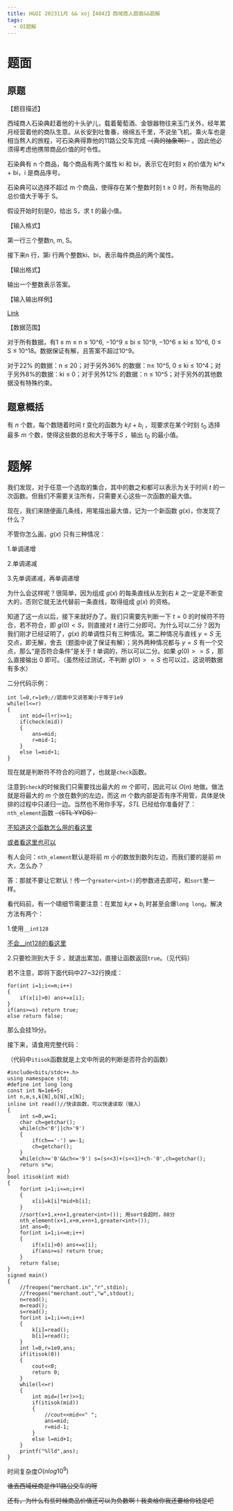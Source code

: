 ```yaml
---
title: HGOI 202311月 && xoj【4842】西域商人题面&&题解
tags:
  - OI题解
---
```

# 题面
## 原题
【题目描述】

西域商人石染典赶着他的十头驴儿，载着葡萄酒、金银器物往来玉门关外，经年累月经营着他的商队生意。从长安到吐鲁番，绵绵五千里，不说坐飞机，乘火车也是相当熬人的旅程，可石染典得靠他的11路公交车完成 ~~（真的抽象啊）~~ 。因此他必须得考虑他携带商品价值的时令性。

石染典有 n 个商品，每个商品有两个属性 ki 和 bi，表示它在时刻 x 的价值为 ki*x + bi，i 是商品序号。

石染典可以选择不超过 m 个商品，使得存在某个整数时刻 t ≥ 0 时，所有物品的总价值大于等于 S。

假设开始时刻是0，给出 S，求 t 的最小值。

【输入格式】

第一行三个整数n, m, S。

接下来n 行，第i 行两个整数ki、bi，表示每件商品的两个属性。

【输出格式】

输出一个整数表示答案。

【输入输出样例】

[Link](https://xoj.red/problem/4842)

【数据范围】

对于所有数据，有1 ≤ m ≤ n ≤ 10^6, −10^9 ≤ bi ≤ 10^9, −10^6 ≤ ki ≤ 10^6, 0 ≤ S ≤ 10^18。数据保证有解，且答案不超过10^9。

对于22% 的数据：n ≤ 20；对于另外36% 的数据：n≤ 10^5, 0 ≤ ki ≤ 10^4；对于另外8%的数据：ki ≤ 0；对于另外12% 的数据：n ≤ 10^5；对于另外的其他数据没有特殊约束。

## 题意概括
有 $n$ 个数，每个数随着时间 $t$ 变化的函数为 $k_{i}t+b_{i}$ ，现要求在某个时刻 $t_{0}$ 选择最多 $m$ 个数，使得这些数的总和大于等于$S$ ，输出 $t_{0}$ 的最小值。
# 题解
我们发现，对于任意一个选取的集合，其中的数之和都可以表示为关于时间 $t$ 的一次函数。但我们不需要关注所有，只需要关心这些一次函数的最大值。

现在，我们来随便画几条线，用笔描出最大值，记为一个新函数 $g(x)$，你发现了什么？

不管你怎么画，$g(x)$ 只有三种情况：

1.单调递增

2.单调递减

3.先单调递减，再单调递增

为什么会这样呢？很简单，因为组成 $g(x)$ 的每条直线从左到右 $k$ 之一定是不断变大的，否则它就无法代替前一条直线，取得组成 $g(x)$ 的资格。

知道了这一点以后，接下来就好办了。我们只需要先判断一下 $t=0$ 的时候符不符合，若不符合，即 $g(0)<S$，则直接对 $t$ 进行二分即可。为什么可以二分？因为我们刚才已经证明了，$g(x)$ 的单调性只有三种情况。第二种情况与直线 $y=S$ 无交点，即无解，舍去（题面中说了保证有解）；另外两种情况都与 $y=S$ 有一个交点，那么“是否符合条件”是关于 $t$ 单调的，所以可以二分。如果 $g(0)>=S$ ，那么直接输出 $0$ 即可。（虽然经过测试，不判断 $g(0)>=S$ 也可以过，这说明数据有多水）

二分代码示例：
``````
int l=0,r=1e9;//题面中又说答案小于等于1e9
while(l<=r)
{
	int mid=(l+r)>>1;
	if(check(mid))
	{
		ans=mid;
		r=mid-1;
	} 
	else l=mid+1;
}
``````
现在就是判断符不符合的问题了，也就是`check`函数。

注意到`check`的时候我们只需要找出最大的 $m$ 个即可，因此可以 $O(n)$ 地做。做法就是将最大的 $m$ 个放在数列的左边，而这 $m$ 个数内部是否有序不用管，具体是快排的过程中只递归一边。当然也不用你手写，$STL$ 已经给你准备好了：`nth_element`函数 ~~（STL YYDS）~~

[不知道这个函数怎么用的看这里](https://blog.csdn.net/sugarbliss/article/details/88050145?ops_request_misc=%257B%2522request%255Fid%2522%253A%2522169657211816800182728334%2522%252C%2522scm%2522%253A%252220140713.130102334..%2522%257D&request_id=169657211816800182728334&biz_id=0&utm_medium=distribute.pc_search_result.none-task-blog-2~all~top_positive~default-1-88050145-null-null.142^v94^chatsearchT3_1&utm_term=nth_element&spm=1018.2226.3001.4187)

[或者看这里也可以](https://blog.csdn.net/qq_62552630/article/details/122786498?ops_request_misc=%257B%2522request%255Fid%2522%253A%2522169657211816800182728334%2522%252C%2522scm%2522%253A%252220140713.130102334..%2522%257D&request_id=169657211816800182728334&biz_id=0&utm_medium=distribute.pc_search_result.none-task-blog-2~all~top_click~default-2-122786498-null-null.142^v94^chatsearchT3_1&utm_term=nth_element&spm=1018.2226.3001.4187)

有人会问：`nth_element`默认是将前 $m$ 小的数放到数列左边，而我们要的是前 $m$ 大，怎么办？

答：那就不要让它默认！传一个`greater<int>()`的参数进去即可，和`sort`里一样。

看代码前，有一个啸细节需要注意：在累加 $k_{i}x+b_{i}$ 时甚至会爆`long long`。解决方法有两个：

1.使用`__int128`

[不会__int128的看这里](https://blog.csdn.net/qq_39720552/article/details/128284260?spm=1001.2101.3001.6661.1&utm_medium=distribute.pc_relevant_t0.none-task-blog-2%7Edefault%7ECTRLIST%7ERate-1-128284260-blog-79806869.235%5Ev38%5Epc_relevant_sort_base3&depth_1-utm_source=distribute.pc_relevant_t0.none-task-blog-2%7Edefault%7ECTRLIST%7ERate-1-128284260-blog-79806869.235%5Ev38%5Epc_relevant_sort_base3&utm_relevant_index=1)

2.只要检测到大于 $S$ ，就退出累加，直接让函数返回`true`。（见代码）

若不注意，即将下面代码中27~32行换成：
``````
for(int i=1;i<=m;i++)
{
	if(x[i]>0) ans+=x[i];
}
if(ans>=s) return true;
else return false;
``````
那么会挂19分。

接下来，请食用完整代码：

（代码中`itisok`函数就是上文中所说的判断是否符合的函数）
``````
#include<bits/stdc++.h>
using namespace std;
#define int long long
const int N=1e6+5;
int n,m,s,k[N],b[N],x[N];
inline int read()//快读函数，可以快速读取（输入） 
{
	int s=0,w=1;
	char ch=getchar();
	while(ch<'0'||ch>'9')
	{
		if(ch=='-') w=-1;
		ch=getchar();
	} 
	while(ch>='0'&&ch<='9') s=(s<<3)+(s<<1)+ch-'0',ch=getchar();
	return s*w;
}
bool itisok(int mid)
{
	for(int i=1;i<=n;i++)
	{
		x[i]=k[i]*mid+b[i];
	}
	//sort(x+1,x+n+1,greater<int>()); 用sort会超时，88分
	nth_element(x+1,x+m,x+n+1,greater<int>());
	int ans=0;
	for(int i=1;i<=m;i++)
	{
		if(x[i]>0) ans+=x[i];
		if(ans>=s) return true;
	}
	return false;
}
signed main()
{
	//freopen("merchant.in","r",stdin);
	//freopen("merchant.out","w",stdout);
	n=read();
	m=read();
	s=read(); 
	for(int i=1;i<=n;i++)
	{
		k[i]=read();
		b[i]=read();
	}
	int l=0,r=1e9,ans;
	if(itisok(0))
	{
		cout<<0;
		return 0;
	}
	while(l<=r)
	{
		int mid=(l+r)>>1;
		if(itisok(mid))
		{
			//cout<<mid<<" ";
			ans=mid;
			r=mid-1;
		} 
		else l=mid+1;
	}
	printf("%lld",ans);
} 
``````
时间复杂度$O(nlog10^9)$

~~谁去西域经商是作11路公交车的呀~~

~~还有，为什么有些时候商品价值还可以为负数啊！我卖给你我还要给你钱是吧~~